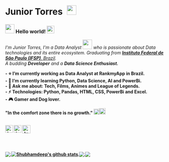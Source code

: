 # Junior Torres &nbsp;<img src="https://github.com/TheDudeThatCode/TheDudeThatCode/blob/master/Assets/Mario_Hello_Big.gif" width="30px">

 
### <img src="https://github.com/TheDudeThatCode/TheDudeThatCode/blob/master/Assets/Hi.gif" width="29px"> Hello world!&nbsp;<img src="https://github.com/TheDudeThatCode/TheDudeThatCode/blob/master/Assets/Earth.gif" width="24px">
<p>
  <em>
    I'm Junior Torres, I'm a Data Analyst <img src="https://github.com/TheDudeThatCode/TheDudeThatCode/blob/master/Assets/Developer.gif" width="30px"> who is passionate about Data technologies and its entire ecosystem. 
    Graduating from <a href="https://spo.ifsp.edu.br/"> <b>Instituto Federal de São Paulo (IFSP)</b>, Brazil</a>. <br>
    A budding <b>Developer</b>  and a <b>Data Science Enthusiast.<br>
   
  </em>  
</p>
  - ⭐️ I’m currently working as Data Analyst at RankmyApp in Brazil.<br>
  - 🌱 I’m currently learning Python, Data Science, AI and PowerBi.<bt><br>
  - 💬 Ask me about: Tech, Films, Animes and League of Legends.<br>
  - ⚡ Technologies: Python, Pandas, HTML, CSS, PowerBi and Excel.<br>
  - 🎮 Gamer and Dog lover.<br>
     
"In the comfort zone there is no growth." <img src="https://github.com/TheDudeThatCode/TheDudeThatCode/blob/master/Assets/Rocket.gif" width="18px"><img src="https://github.com/TheDudeThatCode/TheDudeThatCode/blob/master/Assets/Medal.gif" width="20px">
<br>
<br>

  <a href="https://www.linkedin.com/in/marivaldotorres/">
    <img align="left" alt="Junior Torres | Linkedin" width="24px" src="https://github.com/TheDudeThatCode/TheDudeThatCode/blob/master/Assets/Linkedin.svg" />
  </a>

  <a href="https://www.instagram.com/callmejuniorr/">
    <img align="left" alt="Junior Torres | Instagram" width="24px" src="https://github.com/TheDudeThatCode/TheDudeThatCode/blob/master/Assets/Instagram.svg" />
  </a>
  <a href="mailto:juniortorres.mth@gmail.com">
    <img align="left" alt="Junior Torres | Gmail" width="26px" src="https://github.com/TheDudeThatCode/TheDudeThatCode/blob/master/Assets/Gmail.svg" />
  </a>

<br><br><br><br>

<a href="https://github.com/TheDudeThatCode">
  <img align="center" src="https://github-readme-stats.vercel.app/api/top-langs/?username=TheDudeThatCode&theme=dark&hide_langs_below=1" />
</a>

<a href="https://github.com/TheDudeThatCode">
 <img align="center" src="https://github-readme-stats.vercel.app/api?username=TheDudeThatCode&show_icons=true&theme=dark&line_height=27" alt="Shubhamdeep's github stats"/>
</a>


<a href="https://github.com/TheDudeThatCode/TheDudeThatCode">
  <img align="center" src="https://github-readme-stats.vercel.app/api/pin/?username=TheDudeThatCode&repo=TheDudeThatCode&theme=dark" />
</a>

<a href="https://github.com/TheDudeThatCode/Fun-with-DS-and-Algo">
 <img align="center" src="https://github-readme-stats.vercel.app/api/pin/?username=TheDudeThatCode&repo=Fun-with-DS-and-Algo&theme=dark" />
</a>

